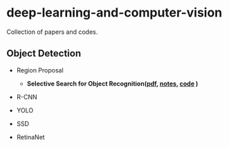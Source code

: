 # deep-learning-and-computer-vision

Collection of papers and codes.

## Object Detection

- Region Proposal
    - **Selective Search for Object Recognition([pdf](), [notes](), [code]() )**

- R-CNN

- YOLO

- SSD

- RetinaNet